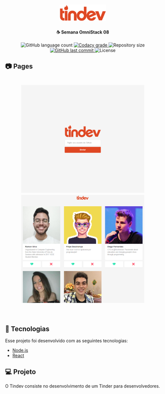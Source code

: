 <h1 align="center">
    <img alt="TinDEV" title="#delicinha" src=".github/tindev.svg" width="150px" />
</h1>

<h4 align="center">
  ☕ Semana OmniStack 08
</h4>
<p align="center">
  <img alt="GitHub language count" src="https://img.shields.io/github/languages/count/ramondcsilva/semana-omnistack-08.svg">

  <a href="https://www.codacy.com/app/ramondcsilva/semana-omnistack-08">
    <img alt="Codacy grade" src="https://img.shields.io/codacy/grade/04db4b43120b4d05b9b39c9d2da97300.svg">
  </a>

  <img alt="Repository size" src="https://img.shields.io/github/repo-size/ramondcsilva/semana-omnistack-08.svg">
  <a href="https://github.com/ramondcsilva/semana-omnistack-08/commits/master">
    <img alt="GitHub last commit" src="https://img.shields.io/github/last-commit/ramondcsilva/semana-omnistack-08.svg">
  </a>

  <img alt="License" src="https://img.shields.io/badge/license-MIT-brightgreen">
</p>

## 📷 Pages

<h1 align="center">
    <img alt="TinDEV" title="#delicinha" src=".github/HomeTinDEV.png" width="400px" />
    <img alt="TinDEV" title="#delicinha" src=".github/FeedTinDEV.png" width="400px" />
</h1>

<br>

## :rocket: Tecnologias

Esse projeto foi desenvolvido com as seguintes tecnologias:

- [Node.js](https://nodejs.org/en/)
- [React](https://reactjs.org)

## 💻 Projeto

O Tindev consiste no desenvolvimento de um Tinder para desenvolvedores.
